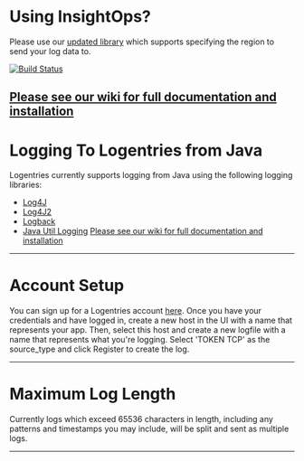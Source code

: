 # Using InsightOps?
Please use our [updated library](https://github.com/rapid7/r7insight_java) which supports specifying the region to send your log data to.

[![Build Status](https://travis-ci.org/logentries/le_java.png?branch=master)](https://travis-ci.org/logentries/le_java)

[Please see our wiki for full documentation and installation](https://github.com/logentries/le_java/wiki)
-------

Logging To Logentries from Java
==============================

Logentries currently supports logging from Java using the following logging libraries:

* [Log4J](https://github.com/logentries/le_java/wiki/Log4j)
* [Log4J2](https://github.com/logentries/le_java/wiki/Log4j2)
* [Logback](https://github.com/logentries/le_java/wiki/Logback)
* [Java Util Logging](https://github.com/logentries/le_java/wiki/Java-Util-Logging)
[Please see our wiki for full documentation and installation](https://github.com/logentries/le_java/wiki)
-------

Account Setup
=============

You can sign up for a Logentries account [here](https://logentries.com/quick-start/). Once you have your credentials and have logged in,
create a new host in the UI with a name that represents your app. Then, select this host and create a new logfile with a name that represents what you're
logging. Select 'TOKEN TCP' as the source_type and click Register to create the log.

-------

Maximum Log Length
==================

Currently logs which exceed 65536 characters in length, including any patterns and timestamps you may include, will be split and sent as multiple logs.

-------
